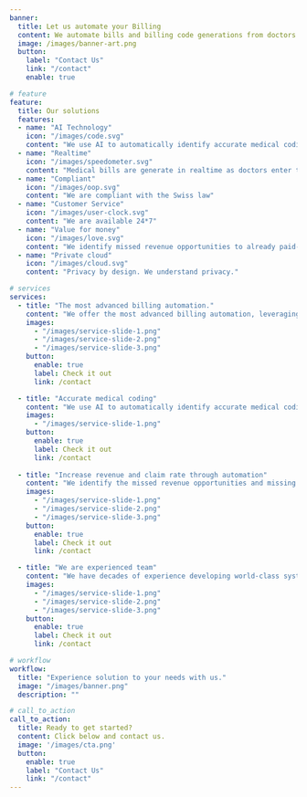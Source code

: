 ```yaml
---
banner:
  title: Let us automate your Billing
  content: We automate bills and billing code generations from doctors note.
  image: /images/banner-art.png
  button:
    label: "Contact Us"
    link: "/contact"
    enable: true

# feature
feature: 
  title: Our solutions
  features:
  - name: "AI Technology"
    icon: "/images/code.svg"
    content: "We use AI to automatically identify accurate medical coding"
  - name: "Realtime"
    icon: "/images/speedometer.svg"
    content: "Medical bills are generate in realtime as doctors enter their note"
  - name: "Compliant"
    icon: "/images/oop.svg"
    content: "We are compliant with the Swiss law"
  - name: "Customer Service"
    icon: "/images/user-clock.svg"
    content: "We are available 24*7"
  - name: "Value for money"
    icon: "/images/love.svg"
    content: "We identify missed revenue opportunities to already paid-for the services."
  - name: "Private cloud"
    icon: "/images/cloud.svg"
    content: "Privacy by design. We understand privacy."

# services
services:
  - title: "The most advanced billing automation."
    content: "We offer the most advanced billing automation, leveraging cutting-edge technology for streamlined invoicing and payment processing, offering unparalleled efficiency and security. Intuitive interface and customizable features empower organizations to optimize their financial operations and stay ahead in the competitive business landscape with ease."
    images:
      - "/images/service-slide-1.png"
      - "/images/service-slide-2.png"
      - "/images/service-slide-3.png"
    button:
      enable: true
      label: Check it out
      link: /contact

  - title: "Accurate medical coding"
    content: "We use AI to automatically identify accurate medical coding. Our cutting-edge technology optimizes billing by ensuring targeted accuracy."
    images: 
      - "/images/service-slide-1.png"
    button:
      enable: true
      label: Check it out
      link: /contact
  
  - title: "Increase revenue and claim rate through automation"
    content: "We identify the missed revenue opportunities and missing items in the bills. Making bills more accurate and compliant with the insurance."
    images:
      - "/images/service-slide-1.png"
      - "/images/service-slide-2.png"
      - "/images/service-slide-3.png"
    button:
      enable: true
      label: Check it out
      link: /contact

  - title: "We are experienced team"
    content: "We have decades of experience developing world-class systems. We understand privacy, compliance and customers’s needs. We are committed to providing the best possible service to our customers."
    images:
      - "/images/service-slide-1.png"
      - "/images/service-slide-2.png"
      - "/images/service-slide-3.png"
    button:
      enable: true
      label: Check it out
      link: /contact

# workflow
workflow: 
  title: "Experience solution to your needs with us."
  image: "/images/banner.png"
  description: ""

# call_to_action
call_to_action:
  title: Ready to get started?
  content: Click below and contact us.
  image: '/images/cta.png'
  button:
    enable: true
    label: "Contact Us"
    link: "/contact"
---
```

